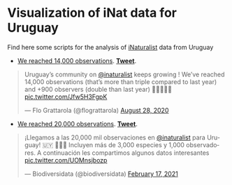 # Visualization of iNat data for Uruguay
Find here some scripts for the analysis of [iNaturalist](https://inaturalist.org) data from Uruguay


- [We reached 14,000 observations](iNatUY_14mil.R). [**Tweet**](https://twitter.com/flograttarola/status/1299307729450864640?s=20).

<blockquote class="twitter-tweet"><p lang="en" dir="ltr">Uruguay’s community on <a href="https://twitter.com/inaturalist?ref_src=twsrc%5Etfw">@inaturalist</a> keeps growing ! We’ve reached 14,000 observations (that’s more than triple compared to last year) and +900 observers (double than last year) 💪🏼🧉🌱🐛 <a href="https://t.co/Jfw5H3FgpK">pic.twitter.com/Jfw5H3FgpK</a></p>&mdash; Flo Grattarola (@flograttarola) <a href="https://twitter.com/flograttarola/status/1299307729450864640?ref_src=twsrc%5Etfw">August 28, 2020</a></blockquote> <script async src="https://platform.twitter.com/widgets.js" charset="utf-8"></script> 


- [We reached 20,000 observations](iNatUY_20mil.R). [**Tweet**](https://twitter.com/biodiversidata/status/1362123365641818114?s=20).

<blockquote class="twitter-tweet"><p lang="es" dir="ltr">¡Llegamos a las 20,000 mil observaciones en <a href="https://twitter.com/inaturalist?ref_src=twsrc%5Etfw">@inaturalist</a> para Uruguay! 🇺🇾 🤩🙌🏼 Incluyen más de 3,000 especies y 1,000 observadores. A continuación les compartimos algunos datos interesantes <a href="https://t.co/UOMnsjbozp">pic.twitter.com/UOMnsjbozp</a></p>&mdash; Biodiversidata (@biodiversidata) <a href="https://twitter.com/biodiversidata/status/1362123365641818114?ref_src=twsrc%5Etfw">February 17, 2021</a></blockquote> <script async src="https://platform.twitter.com/widgets.js" charset="utf-8"></script> 



